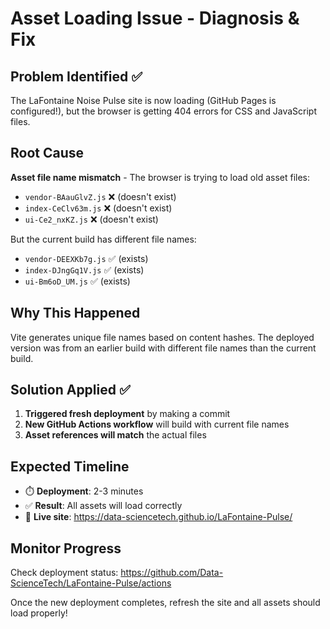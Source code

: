 # Asset Loading Issue - Diagnosis & Fix

## Problem Identified ✅

The LaFontaine Noise Pulse site is now loading (GitHub Pages is configured!), but the browser is getting 404 errors for CSS and JavaScript files.

## Root Cause

**Asset file name mismatch** - The browser is trying to load old asset files:
- `vendor-BAauGlvZ.js` ❌ (doesn't exist)
- `index-CeClv63m.js` ❌ (doesn't exist)  
- `ui-Ce2_nxKZ.js` ❌ (doesn't exist)

But the current build has different file names:
- `vendor-DEEXKb7g.js` ✅ (exists)
- `index-DJngGq1V.js` ✅ (exists)
- `ui-Bm6oD_UM.js` ✅ (exists)

## Why This Happened

Vite generates unique file names based on content hashes. The deployed version was from an earlier build with different file names than the current build.

## Solution Applied ✅

1. **Triggered fresh deployment** by making a commit
2. **New GitHub Actions workflow** will build with current file names
3. **Asset references will match** the actual files

## Expected Timeline

- ⏱️ **Deployment**: 2-3 minutes
- ✅ **Result**: All assets will load correctly
- 🎯 **Live site**: https://data-sciencetech.github.io/LaFontaine-Pulse/

## Monitor Progress

Check deployment status: https://github.com/Data-ScienceTech/LaFontaine-Pulse/actions

Once the new deployment completes, refresh the site and all assets should load properly!

